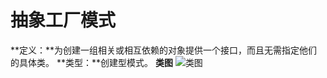 # 抽象工厂模式
**定义：**为创建一组相关或相互依赖的对象提供一个接口，而且无需指定他们的具体类。
**类型：**创建型模式。
**类图**
![类图](http://wiki.jikexueyuan.com/project/java-design-pattern/images/abstract-factory-pattern-1.gif)
